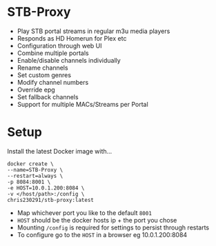 # STB-Proxy

- Play STB portal streams in regular m3u media players
- Responds as HD Homerun for Plex etc
- Configuration through web UI
- Combine multiple portals
- Enable/disable channels individually
- Rename channels
- Set custom genres
- Modify channel numbers
- Override epg
- Set fallback channels
- Support for multiple MACs/Streams per Portal


# Setup

Install the latest Docker image with...

```
docker create \
--name=STB-Proxy \
--restart=always \
-p 8084:8001 \
-e HOST=10.0.1.200:8084 \
-v </host/path>:/config \
chris230291/stb-proxy:latest
```

- Map whichever port you like to the default `8001`
- `HOST` should be the docker hosts ip + the port you chose
- Mounting `/config` is required for settings to persist through restarts
- To configure go to the `HOST` in a browser eg 10.0.1.200:8084